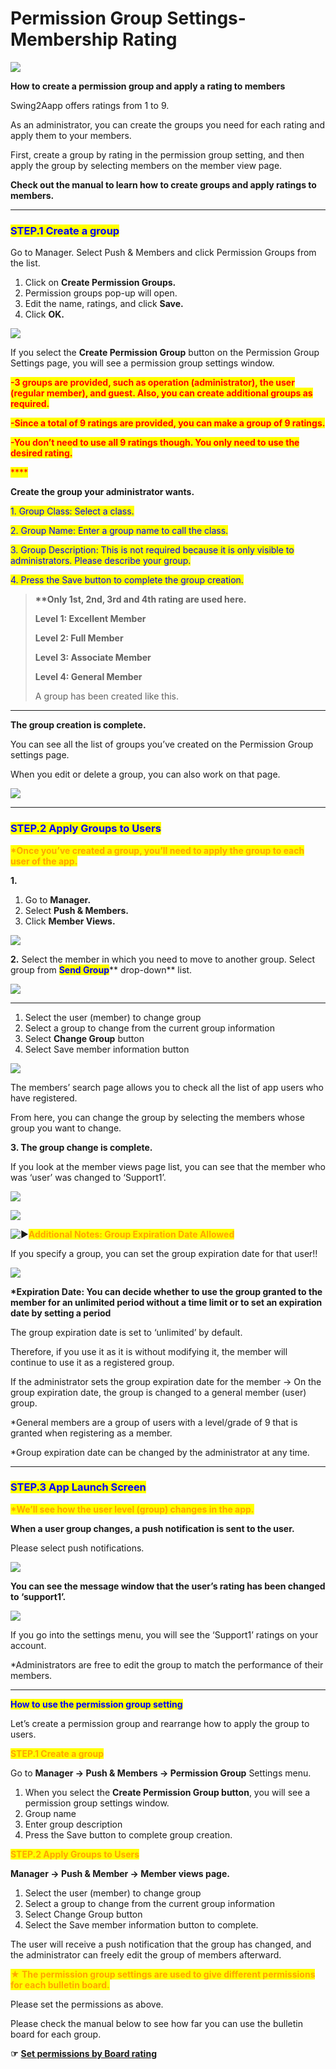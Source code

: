 # Permission Group Settings-Membership Rating

![](https://support.swing2app.com/wp-content/uploads/2018/10/Membership\_rating.png)

**How to create a permission group and apply a rating to members**

Swing2Aapp offers ratings from 1 to 9.

As an administrator, you can create the groups you need for each rating and apply them to your members.

First, create a group by rating in the permission group setting, and then apply the group by selecting members on the member view page.

**Check out the manual to learn how to create groups and apply ratings to members.**

***

### <mark style="color:blue;">**STEP.1 Create a group**</mark>

Go to Manager. Select Push & Members and click Permission Groups from the list.

1. Click on **Create Permission Groups.**
2. Permission groups pop-up will open.
3. Edit the name, ratings, and click **Save.**
4. Click **OK.**

![](https://support.swing2app.com/wp-content/uploads/2018/10/b39-copy-e1594983122215.png)

If you select the **Create Permission Group** button on the Permission Group Settings page, you will see a permission group settings window.

<mark style="color:red;">**-3 groups are provided, such as operation (administrator), the user (regular member), and guest. Also, you can create additional groups as required.**</mark>

<mark style="color:red;">**-Since a total of 9 ratings are provided, you can make a group of 9 ratings.**</mark>

<mark style="color:red;">**-You don’t need to use all 9 ratings though. You only need to use the desired rating.**</mark>

<mark style="color:red;">****</mark>

**Create the group your administrator wants.**

<mark style="color:blue;">1. Group Class: Select a class.</mark>

<mark style="color:blue;">2. Group Name: Enter a group name to call the class.</mark>

<mark style="color:blue;">3. Group Description: This is not required because it is only visible to administrators. Please describe your group.</mark>

<mark style="color:blue;">4. Press the Save button to complete the group creation.</mark>

> **\*\*Only 1st, 2nd, 3rd and 4th rating are used here.**&#x20;
>
> **Level 1: Excellent Member**
>
> **Level 2: Full Member**
>
> **Level 3: Associate Member**
>
> **Level 4: General Member**
>
> A group has been created like this.

****

**The group creation is complete.**

You can see all the list of groups you’ve created on the Permission Group settings page.

When you edit or delete a group, you can also work on that page.

![](https://support.swing2app.com/wp-content/uploads/2018/10/Screenshot-2020-04-20-at-22.46.14.png)

***

### <mark style="color:blue;">**STEP.2 Apply Groups to Users**</mark>

<mark style="color:orange;">**\*Once you’ve created a group, you’ll need to apply the group to each user of the app.**</mark>

**1.**

1. Go to **Manager.**&#x20;
2. Select **Push & Members.**
3. Click **Member Views.**&#x20;

![](https://support.swing2app.com/wp-content/uploads/2018/10/w-1.png)

**2.** Select the member in which you need to move to another group. Select group from <mark style="color:blue;">**Send Group**</mark>** drop-down** list.

![](https://support.swing2app.com/wp-content/uploads/2018/09/b41.png)

***

1. Select the user (member) to change group
2. Select a group to change from the current group information
3. Select **Change Group** button
4. Select Save member information button

![](https://support.swing2app.com/wp-content/uploads/2018/10/push.png)

The members’ search page allows you to check all the list of app users who have registered.

From here, you can change the group by selecting the members whose group you want to change.



**3. The group change is complete.**

If you look at the member views page list, you can see that the member who was ‘user’ was changed to ‘Support1’.

![](https://support.swing2app.com/wp-content/uploads/2018/10/chgp.png)

![](https://wp.swing2app.co.kr/wp-content/uploads/2020/07/%EC%BA%A1%EC%B2%98.png)

<img src="https://s.w.org/images/core/emoji/11/svg/25b6.svg" alt="▶" data-size="line"><mark style="color:orange;">**Additional Notes: Group Expiration Date Allowed**</mark>

If you specify a group, you can set the group expiration date for that user!!

![](https://support.swing2app.com/wp-content/uploads/2018/10/Group-2853.png)

**\*Expiration Date: You can decide whether to use the group granted to the member for an unlimited period without a time limit or to set an expiration date by setting a period**

The group expiration date is set to ‘unlimited’ by default.

Therefore, if you use it as it is without modifying it, the member will continue to use it as a registered group.

If the administrator sets the group expiration date for the member → On the group expiration date, the group is changed to a general member (user) group.

\*General members are a group of users with a level/grade of 9 that is granted when registering as a member.

\*Group expiration date can be changed by the administrator at any time.

***

### <mark style="color:blue;">**STEP.3 App Launch Screen**</mark>

<mark style="color:orange;">**\*We’ll see how the user level (group) changes in the app.**</mark>

**When a user group changes, a push notification is sent to the user.**

Please select push notifications.

![](https://support.swing2app.com/wp-content/uploads/2018/10/ch@3x.png)

**You can see the message window that the user’s rating has been changed to ‘support1’.**

![](https://support.swing2app.com/wp-content/uploads/2018/10/ch1@3x.png)

If you go into the settings menu, you will see the ‘Support1’ ratings on your account.

\*Administrators are free to edit the group to match the performance of their members.

***

<mark style="color:blue;">**How to use the permission group setting**</mark>

Let’s create a permission group and rearrange how to apply the group to users.

<mark style="color:orange;">**STEP.1 Create a group**</mark>

Go to **Manager → Push & Members → Permission Group** Settings menu.

1. When you select the **Create Permission Group button**, you will see a permission group settings window.
2. Group name
3. Enter group description
4. Press the Save button to complete group creation.



<mark style="color:orange;">**STEP.2 Apply Groups to Users**</mark>

**Manager → Push & Member → Member views page.**

1. Select the user (member) to change group
2. Select a group to change from the current group information
3. Select Change Group button
4. Select the Save member information button to complete.

The user will receive a push notification that the group has changed, and the administrator can freely edit the group of members afterward.

<mark style="color:orange;">**★ The permission group settings are used to give different permissions for each bulletin board.**</mark>

Please set the permissions as above.

Please check the manual below to see how far you can use the bulletin board for each group.

**☞** [**Set permissions by Board rating**](../board/create-bulletin-board-by-membership-level.md)
